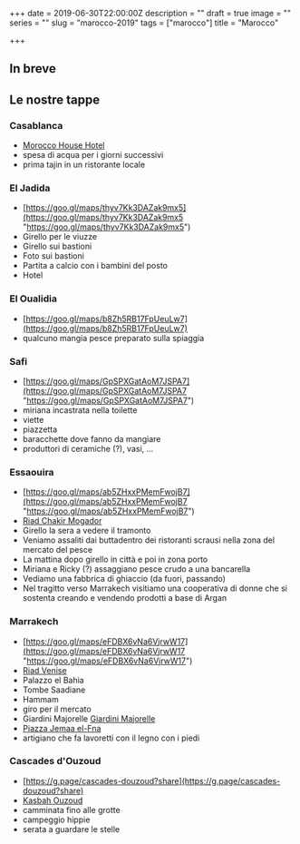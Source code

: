 +++
date = 2019-06-30T22:00:00Z
description = ""
draft = true
image = ""
series = ""
slug = "marocco-2019"
tags = ["marocco"]
title = "Marocco"

+++
## In breve

## Le nostre tappe

### Casablanca

* [Morocco House Hotel](https://goo.gl/maps/QVi6PkqQ6dG1kU8i6)
* spesa di acqua per i giorni successivi
* prima tajin in un ristorante locale

### El Jadida

* [https://goo.gl/maps/thyv7Kk3DAZak9mx5](https://goo.gl/maps/thyv7Kk3DAZak9mx5 "https://goo.gl/maps/thyv7Kk3DAZak9mx5")
* Girello per le viuzze
* Girello sui bastioni
* Foto sui bastioni
* Partita a calcio con i bambini del posto
* Hotel

### El Oualidia

* [https://goo.gl/maps/b8Zh5RB17FpUeuLw7](https://goo.gl/maps/b8Zh5RB17FpUeuLw7)
* qualcuno mangia pesce preparato sulla spiaggia

### Safi

* [https://goo.gl/maps/GpSPXGatAoM7JSPA7](https://goo.gl/maps/GpSPXGatAoM7JSPA7 "https://goo.gl/maps/GpSPXGatAoM7JSPA7")
* miriana incastrata nella toilette
* viette
* piazzetta
* baracchette dove fanno da mangiare
* produttori di ceramiche (?), vasi, ...

### Essaouira

* [https://goo.gl/maps/ab5ZHxxPMemFwojB7](https://goo.gl/maps/ab5ZHxxPMemFwojB7 "https://goo.gl/maps/ab5ZHxxPMemFwojB7")
* [Riad Chakir Mogador](https://goo.gl/maps/DND9DXSuMtFYnZo57)
* Girello la sera a vedere il tramonto
* Veniamo assaliti dai buttadentro dei ristoranti scrausi nella zona del mercato del pesce
* La mattina dopo girello in città e poi in zona porto
* Miriana e Ricky (?) assaggiano pesce crudo a una bancarella
* Vediamo una fabbrica di ghiaccio (da fuori, passando)
* Nel tragitto verso Marrakech visitiamo una cooperativa di donne che si sostenta creando e vendendo prodotti a base di Argan

### Marrakech

* [https://goo.gl/maps/eFDBX6vNa6VjrwW17](https://goo.gl/maps/eFDBX6vNa6VjrwW17 "https://goo.gl/maps/eFDBX6vNa6VjrwW17")
* [Riad Venise](https://goo.gl/maps/paby3PZoeiNHBVaC9)
* Palazzo el Bahia
* Tombe Saadiane
* Hammam
* giro per il mercato
* Giardini Majorelle [Giardini Majorelle](https://goo.gl/maps/mN9sFtRp1AA8HcFW6)
* [Piazza Jemaa el-Fna](https://goo.gl/maps/5GsPbXuCdH54afLM8)
* artigiano che fa lavoretti con il legno con i piedi

### Cascades d'Ouzoud

* [https://g.page/cascades-douzoud?share](https://g.page/cascades-douzoud?share)
* [Kasbah Ouzoud](https://goo.gl/maps/WBqyjP3sUvgn2YTF9)
* camminata fino alle grotte
* campeggio hippie
* serata a guardare le stelle

